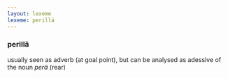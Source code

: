 ```yaml
---
layout: lexeme
lexeme: perillä
---
```


###  perillä 
usually seen as adverb (at goal point), but can be analysed as adessive of the noun *perä* (rear)

